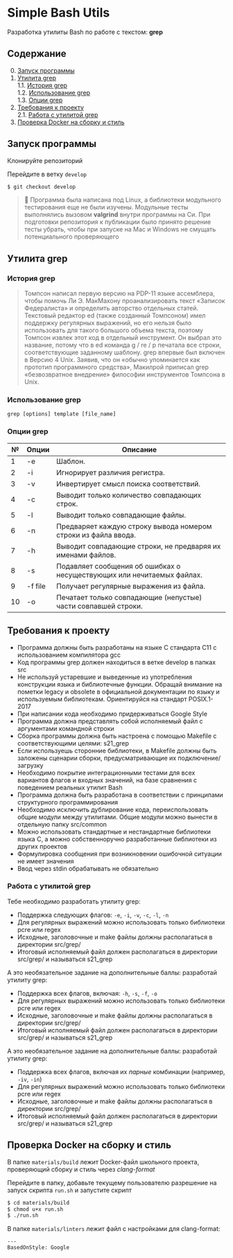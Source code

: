 # Simple Bash Utils

Разработка утилиты Bash по работе с текстом: **grep**

## Содержание

0. [Запуск программы](#запуск-программы)
1. [Утилита grep](#утилита-grep) \
    1.1. [История grep](#история-grep) \
    1.2. [Использование grep](#использование-grep) \
    1.3. [Опции grep](#опции-grep)
2. [Требования к проекту](#требования-к-проекту) \
    2.1. [Работа с утилитой grep](#работа-с-утилитой-grep)
3. [Проверка Docker на сборку и стиль](#проверка-docker-на-сборку-и-стиль)

## Запуск программы

Клонируйте репозиторий

Перейдите в ветку `develop`

```bash
$ git checkout develop
```

> 🧪 Программа была написана под Linux, а библиотеки модульного тестирования еще не были изучены. Модульные тесты выполнялись вызовом **valgrind** внутри программы на Си. При подготовки репозитория к публикации было принято решение тесты убрать, чтобы при запуске на Mac и Windows не смущать потенциального проверяющего

## Утилита grep

### История grep

> Томпсон написал первую версию на PDP-11 языке ассемблера, чтобы помочь Ли Э. МакМахону проанализировать текст «Записок Федералиста» и определить авторство отдельных статей. Текстовый редактор ed (также созданный Томпсоном) имел поддержку регулярных выражений, но его нельзя было использовать для такого большого объема текста, поэтому Томпсон извлек этот код в отдельный инструмент. Он выбрал это название, потому что в ed команда g / re / p печатала все строки, соответствующие заданному шаблону. 
grep впервые был включен в Версию 4 Unix. Заявив, что он «обычно упоминается как прототип программного средства», Макилрой приписал grep «безвозвратное внедрение» философии инструментов Томпсона в Unix.


### Использование grep

`grep [options] template [file_name]`

### Опции grep

| № | Опции | Описание |
| ------ | ------ | ------ |
| 1 | -e | Шаблон. |
| 2 | -i | Игнорирует различия регистра.  |
| 3 | -v | Инвертирует смысл поиска соответствий. |
| 4 | -c | Выводит только количество совпадающих строк. |
| 5 | -l | Выводит только совпадающие файлы.  |
| 6 | -n | Предваряет каждую строку вывода номером строки из файла ввода. |
| 7 | -h | Выводит совпадающие строки, не предваряя их именами файлов. |
| 8 | -s | Подавляет сообщения об ошибках о несуществующих или нечитаемых файлах. |
| 9 | -f file | Получает регулярные выражения из файла. |
| 10 | -o | Печатает только совпадающие (непустые) части совпавшей строки. |

## Требования к проекту

- Программа должны быть разработаны на языке С стандарта C11 с использованием компилятора gcc
- Код программы grep должен находиться в ветке develop в папках src 
- Не используй устаревшие и выведенные из употребления конструкции языка и библиотечные функции. Обращай внимание на пометки legacy и obsolete в официальной документации по языку и используемым библиотекам. Ориентируйся на стандарт POSIX.1-2017
- При написании кода необходимо придерживаться Google Style
- Программа должна представлять собой исполняемый файл с аргументами командной строки
- Сборка программы должна быть настроена с помощью Makefile с соответствующими целями: s21_grep
- Если используешь сторонние библиотеки, в Makefile должны быть заложены сценарии сборки, предусматривающие их подключение/загрузку
- Необходимо покрытие интеграционными тестами для всех вариантов флагов и входных значений, на базе сравнения с поведением реальных утилит Bash
- Программа должна быть разработана в соответствии с принципами структурного программирования
- Необходимо исключить дублирование кода, переиспользовать общие модули между утилитами. Общие модули можно вынести в отдельную папку src/common
- Можно использовать стандартные и нестандартные библиотеки языка С, а можно собственноручно разработанные библиотеки из других проектов
- Формулировка сообщения при возникновении ошибочной ситуации не имеет значения
- Ввод через stdin обрабатывать не обязательно

### Работа с утилитой grep

Тебе необходимо разработать утилиту grep:
- Поддержка следующих флагов: `-e`, `-i`, `-v`, `-c`, `-l`, `-n`
- Для регулярных выражений можно использовать только библиотеки pcre или regex  
- Исходные, заголовочные и make файлы должны располагаться в директории src/grep/
- Итоговый исполняемый файл должен располагаться в директории src/grep/ и называться s21_grep

А это необязательное задание на дополнительные баллы: разработай утилиту grep:
- Поддержка всех флагов, включая: `-h`, `-s`, `-f`, `-o`
- Для регулярных выражений можно использовать только библиотеки pcre или regex  
- Исходные, заголовочные и make файлы должны располагаться в директории src/grep/
- Итоговый исполняемый файл должен располагаться в директории src/grep/ и называться s21_grep

А это необязательное задание на дополнительные баллы: разработай утилиту grep:
- Поддержка всех флагов, включая их _парные_ комбинации (например, `-iv`, `-in`)
- Для регулярных выражений можно использовать только библиотеки pcre или regex
- Исходные, заголовочные и make файлы должны располагаться в директории src/grep/
- Итоговый исполняемый файл должен располагаться в директории src/grep/ и называться s21_grep

## Проверка Docker на сборку и стиль

В папке `materials/build` лежит Docker-файл школьного проекта, проверяющий сборку и стиль через *clang-format*

Перейдите в папку, добавьте текущему пользователю разрешение на запуск скрипта `run.sh` и запустите скрипт

```bash
$ cd materials/build
$ chmod u+x run.sh
$ ./run.sh
```

В папке `materials/linters` лежит файл с настройками для clang-format:

```clang-format
---
BasedOnStyle: Google
```
